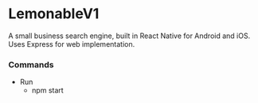 # LemonableV1
A small business search engine, built in React Native for Android and iOS. Uses Express for web implementation.

### Commands

- Run
  - npm start
